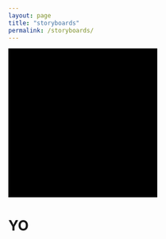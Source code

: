 ```yaml
---
layout: page
title: "storyboards"
permalink: /storyboards/
---
```



<div style="width: 300px; height: 300px; background-color: #000000;">
  
</div>

<h1> YO </h1>
